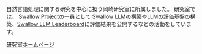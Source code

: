 自然言語処理に関する研究を中心に扱う岡崎研究室に所属しました。
研究室では、
[Swallow Project](https://swallow-llm.github.io/index.ja.html)の一員として
Swallow LLMの構築やLLMの評価基盤の構築、[Swallow LLM Leaderboard](https://swallow-llm.github.io/leaderboard/index-chat.ja.html)に評価結果を公開するなどの活動をしています。

[研究室ホームページ](https://www.nlp.c.titech.ac.jp/index.ja.html)